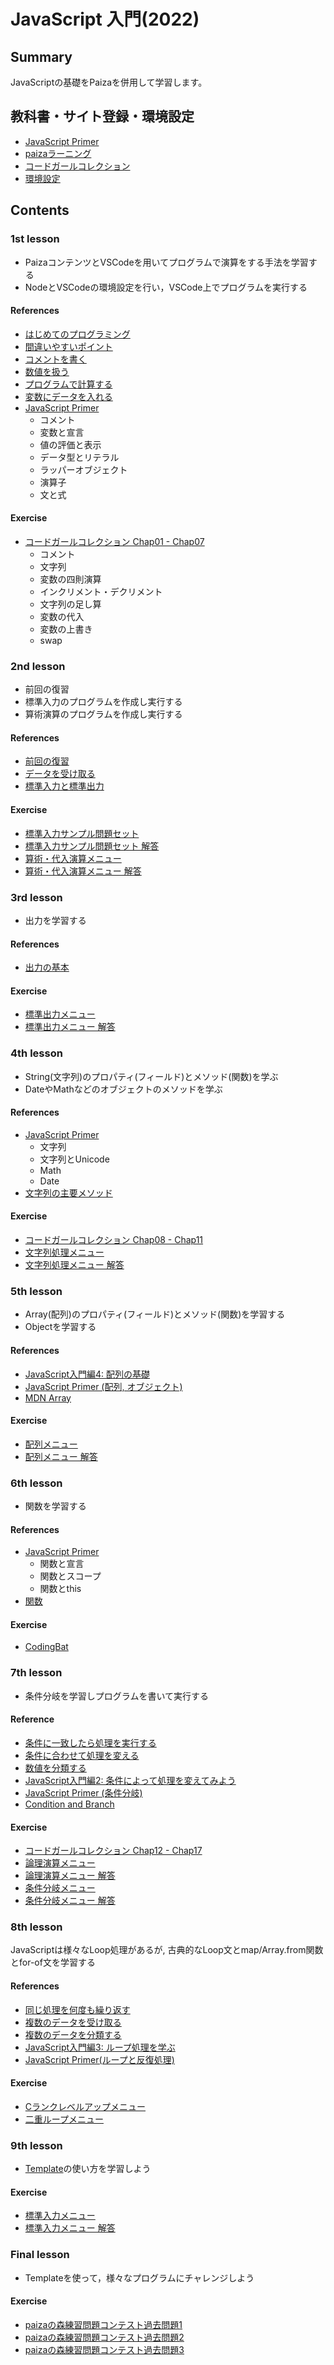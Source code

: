 # JavaScript 入門(2022)

## Summary

JavaScriptの基礎をPaizaを併用して学習します。

## 教科書・サイト登録・環境設定

- [JavaScript Primer](https://jsprimer.net/)
- [paizaラーニング](https://paiza.jp)
- [コードガールコレクション](https://paiza.jp/cgc)
- [環境設定](./docs/environment.md)

## Contents

### 1st lesson

- PaizaコンテンツとVSCodeを用いてプログラムで演算をする手法を学習する
- NodeとVSCodeの環境設定を行い，VSCode上でプログラムを実行する

#### References

- [はじめてのプログラミング](https://paiza.jp/works/javascript/trial/javascript-trial-1/63001)
- [間違いやすいポイント](https://paiza.jp/works/javascript/trial/javascript-trial-1/63002)
- [コメントを書く](https://paiza.jp/works/javascript/trial/javascript-trial-1/63003 )
- [数値を扱う](https://paiza.jp/works/javascript/trial/javascript-trial-1/63004)
- [プログラムで計算する](https://paiza.jp/works/javascript/trial/javascript-trial-1/63005)
- [変数にデータを入れる](https://paiza.jp/works/javascript/trial/javascript-trial-1/63006)
- [JavaScript Primer](https://jsprimer.net/)
  - コメント
  - 変数と宣言
  - 値の評価と表示
  - データ型とリテラル
  - ラッパーオブジェクト
  - 演算子
  - 文と式

#### Exercise

- [コードガールコレクション Chap01 - Chap07](https://paiza.jp/cgc)
  - コメント
  - 文字列
  - 変数の四則演算
  - インクリメント・デクリメント
  - 文字列の足し算
  - 変数の代入
  - 変数の上書き
  - swap

### 2nd lesson

- 前回の復習
- 標準入力のプログラムを作成し実行する
- 算術演算のプログラムを作成し実行する

#### References

- [前回の復習](./docs/jsbasics.md)
- [データを受け取る](https://paiza.jp/works/javascript/trial/javascript-trial-1/63007)
- [標準入力と標準出力](https://paiza.jp/works/javascript/trial/javascript-trial-1/63008)

#### Exercise

- [標準入力サンプル問題セット](https://paiza.jp/works/mondai/stdin/problem_index?language_uid=javascript)
- [標準入力サンプル問題セット 解答](./exercise/problems/stdin.md)
- [算術・代入演算メニュー](./exercise/problems/arithmetic_substitution_op.template.md)
- [算術・代入演算メニュー 解答](./exercise/problems/arithmetic_substitution_op.md)


### 3rd lesson 

- 出力を学習する

#### References

- [出力の基本](./docs/stdout.md)

#### Exercise

- [標準出力メニュー](https://paiza.jp/works/mondai/stdout_primer/problem_index?language_uid=javascript)
- [標準出力メニュー 解答](./exercise/problems/stdout_primer.md)


### 4th lesson

- String(文字列)のプロパティ(フィールド)とメソッド(関数)を学ぶ
- DateやMathなどのオブジェクトのメソッドを学ぶ

#### References

- [JavaScript Primer](https://jsprimer.net/)
  - 文字列
  - 文字列とUnicode
  - Math
  - Date
- [文字列の主要メソッド](./docs/string.md)


#### Exercise

- [コードガールコレクション Chap08 - Chap11](https://paiza.jp/cgc) 
- [文字列処理メニュー](./exercise/problems/string_primer.template.md)
- [文字列処理メニュー 解答](./exercise/problems/string_primer.md)

### 5th lesson

- Array(配列)のプロパティ(フィールド)とメソッド(関数)を学習する
- Objectを学習する

#### References

- [JavaScript入門編4: 配列の基礎](https://paiza.jp/works/js/primer/beginner-js4)
- [JavaScript Primer (配列, オブジェクト)](https://jsprimer.net/)
- [MDN Array](https://developer.mozilla.org/ja/docs/Web/JavaScript/Reference/Global_Objects/Array)

#### Exercise

- [配列メニュー](./exercise/problems/array_primer.template.md)
- [配列メニュー 解答](./exercise/problems/array_primer.md)


### 6th lesson

- 関数を学習する

#### References

- [JavaScript Primer](https://jsprimer.net/)
  - 関数と宣言
  - 関数とスコープ
  - 関数とthis
- [関数](./docs/function.md)

#### Exercise

- [CodingBat](./exercise/codingbatJS/README.md)

### 7th lesson

- 条件分岐を学習しプログラムを書いて実行する

#### Reference

- [条件に一致したら処理を実行する](https://paiza.jp/works/javascript/trial/javascript-trial-1/63009)
- [条件に合わせて処理を変える ](https://paiza.jp/works/javascript/trial/javascript-trial-1/63010)
- [数値を分類する](https://paiza.jp/works/javascript/trial/javascript-trial-1/63011)
- [JavaScript入門編2: 条件によって処理を変えてみよう](https://paiza.jp/works/js/primer/beginner-js2)
- [JavaScript Primer (条件分岐)](https://jsprimer.net/)
- [Condition and Branch](./docs/condition_branch.md)

#### Exercise

- [コードガールコレクション Chap12 - Chap17](https://paiza.jp/cgc)
- [論理演算メニュー](./exercise/problems/logical_operation.template.md)
- [論理演算メニュー 解答](./exercise/problems/logical_operation.md)
- [条件分岐メニュー](./exercise/problems/conditions_branch.template.md)
- [条件分岐メニュー 解答](./exercise/problems/conditions_branch.md)


### 8th lesson

JavaScriptは様々なLoop処理があるが, 古典的なLoop文とmap/Array.from関数とfor-of文を学習する

#### References

- [同じ処理を何度も繰り返す](https://paiza.jp/works/javascript/trial/javascript-trial-1/63012)
- [複数のデータを受け取る](https://paiza.jp/works/javascript/trial/javascript-trial-1/63013)
- [複数のデータを分類する](https://paiza.jp/works/javascript/trial/javascript-trial-1/63014)
- [JavaScript入門編3: ループ処理を学ぶ](https://paiza.jp/works/js/primer/beginner-js3)
- [JavaScript Primer(ループと反復処理)](https://jsprimer.net/)

#### Exercise

- [Cランクレベルアップメニュー](https://paiza.jp/works/mondai/c_rank_level_up_problems/problem_index?language_uid=javascript)
- [二重ループメニュー](https://paiza.jp/works/mondai/double_roop_problems/problem_index?language_uid=javascript)

### 9th lesson

- [Template](../js/docs/snippets.md)の使い方を学習しよう

#### Exercise

- [標準入力メニュー](https://paiza.jp/works/mondai/stdin_primer/problem_index?language_uid=javascript)
- [標準入力メニュー 解答](./exercise/problems/stdin_primer.md)

### Final lesson

- Templateを使って，様々なプログラムにチャレンジしよう

#### Exercise

- [paizaの森練習問題コンテスト過去問題1](./exercise/problems/forest_contest_001.md)
- [paizaの森練習問題コンテスト過去問題2](./exercise/problems/forest_contest_002.md)
- [paizaの森練習問題コンテスト過去問題3](./exercise/problems/forest_contest_003.md)
